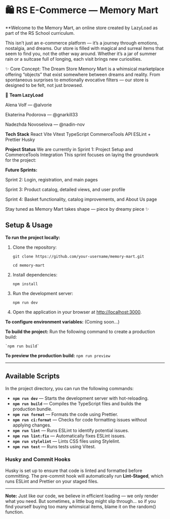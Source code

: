 # 🛍️ **RS E-Commerce — Memory Mart**

**Welcome to the Memory Mart, an online store created by LazyLoad as part of the RS School curriculum.

This isn’t just an e-commerce platform — it’s a journey through emotions, nostalgia, and dreams.
Our store is filled with magical and surreal items that seem to find you, not the other way around. Whether it’s a jar of summer rain or a suitcase full of longing, each visit brings new curiosities.

✨ Core Concept: The Dream Store
Memory Mart is a whimsical marketplace offering “objects” that exist somewhere between dreams and reality.
From spontaneous surprises to emotionally evocative filters — our store is designed to be felt, not just browsed.

🤝 **Team LazyLoad**

Alena Volf — @alvorie

Ekaterina Podorova — @gnarkill33

Nadezhda Novoselova — @nadin-nov

**Tech Stack**
React
Vite
Vitest
TypeScript
CommerceTools API
ESLint + Prettier
Husky

**Project Status**
We are currently in Sprint 1: Project Setup and CommerceTools Integration
This sprint focuses on laying the groundwork for the project:

**Future Sprints:**

Sprint 2: Login, registration, and main pages

Sprint 3: Product catalog, detailed views, and user profile

Sprint 4: Basket functionality, catalog improvements, and About Us page

Stay tuned as Memory Mart takes shape — piece by dreamy piece ✨

## Setup & Usage

**To run the project locally:**

1. Clone the repository:

    `git clone https://github.com/your-username/memory-mart.git`

    `cd memory-mart`

2. Install dependencies:

    `npm install`

3. Run the development server:

    `npm run dev`

4. Open the application in your browser at [http://localhost:3000](http://localhost:3000).

**To configure environment variables:**
(Coming soon...)

**To build the project:**
Run the following command to create a production build:

    `npm run build`

**To preview the production build:**
    `npm run preview`

---

## Available Scripts

In the project directory, you can run the following commands:

- **`npm run dev`** — Starts the development server with hot-reloading.
- **`npm run build`** — Compiles the TypeScript files and builds the production bundle.
- **`npm run format`** — Formats the code using Prettier.
- **`npm run ci:format`** — Checks for code formatting issues without applying changes.
- **`npm run lint`** — Runs ESLint to identify potential issues.
- **`npm run lint:fix`** — Automatically fixes ESLint issues.
- **`npm run stylelint`** — Lints CSS files using Stylelint.
- **`npm run test`** — Runs tests using Vitest.

### **Husky and Commit Hooks**

Husky is set up to ensure that code is linted and formatted before committing. The pre-commit hook will automatically run **Lint-Staged**, which runs ESLint and Prettier on your staged files.

---

**Note:** Just like our code, we believe in efficient loading — we only render what you need. But sometimes, a little bug might slip through... so if you find yourself buying too many whimsical items, blame it on the random() function.

